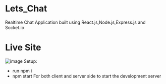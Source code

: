 # Lets_Chat
Realtime Chat Application built using React.js,Node.js,Express.js and Socket.io
# Live Site
![image](https://user-images.githubusercontent.com/87085608/124792771-f2ebd000-df6a-11eb-9b65-16440fb391f0.png)
Setup:

* run npm i 
* npm start
 For both client and server side to start the development server
